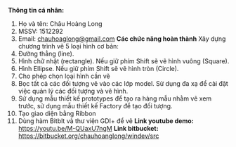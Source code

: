 **Thông tin cá nhân:**
1. Họ và tên: Châu Hoàng Long
2. MSSV: 1512292
3. Email: chauhoaglong@gmail.com
**Các chức năng hoàn thành**
Xây dựng chương trình vẽ 5 loại hình cơ bản:
1. Ðường thẳng (line).	
2. Hình chữ nhật (rectangle). Nếu giữ phím Shift sẽ vẽ hình vuông (Square).
3. Hình Ellipse. Nếu giữ phím Shift sẽ vẽ hình tròn (Circle).
4. Cho phép chọn loại hình cần vẽ
5. Bọc tất cả các đối tượng vẽ vào các lớp model. Sử dụng đa xạ để cài đặt việc quản lý các đối tượng và vẽ hình. 
6. Sử dụng mẫu thiết kế prototypes để tạo ra hàng mẫu nhằm vẽ xem trước, sử dụng mẫu thiết kế Factory để tạo đối tượng.
7. Tạo giao diện bằng Ribbon
8. Dùng hàm Bitblt và thư viện GDI+ để vẽ
**Link youtube demo:** 
https://youtu.be/M-QUaxU7ngM
**Link bitbucket:** 
https://bitbucket.org/chauhoanglong/windev/src
